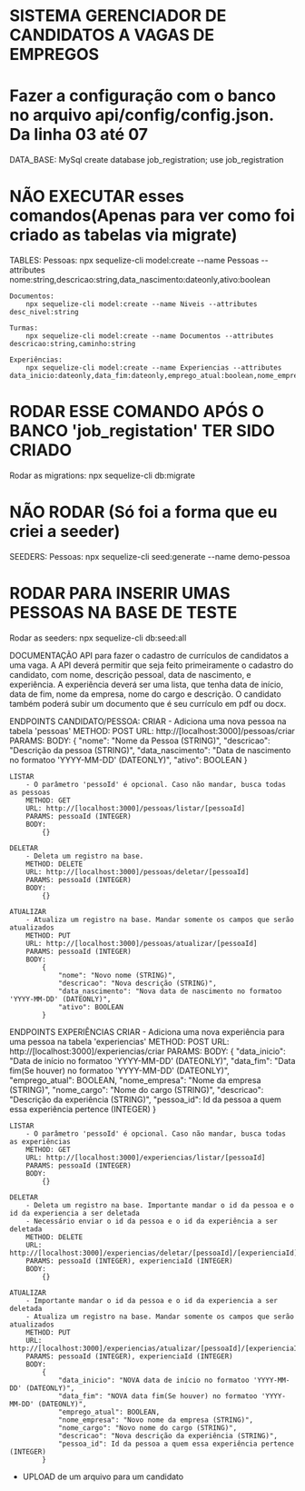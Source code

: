 # SISTEMA GERENCIADOR DE CANDIDATOS A VAGAS DE EMPREGOS

# Fazer a configuração com o banco no arquivo api/config/config.json. Da linha 03 até 07
DATA_BASE: MySql
    create database job_registration;
use job_registration

# NÃO EXECUTAR esses comandos(Apenas para ver como foi criado as tabelas via migrate)
TABLES:
    Pessoas:
        npx sequelize-cli model:create --name Pessoas --attributes nome:string,descricao:string,data_nascimento:dateonly,ativo:boolean
    
    Documentos:
        npx sequelize-cli model:create --name Niveis --attributes desc_nivel:string
    
    Turmas:
        npx sequelize-cli model:create --name Documentos --attributes descricao:string,caminho:string
    
    Experiências:
        npx sequelize-cli model:create --name Experiencias --attributes data_inicio:dateonly,data_fim:dateonly,emprego_atual:boolean,nome_empresa:string,nome_cargo:string,descricao:string

# RODAR ESSE COMANDO APÓS O BANCO 'job_registation' TER SIDO CRIADO
Rodar as migrations:
    npx sequelize-cli db:migrate

# NÃO RODAR (Só foi a forma que eu criei a seeder)
SEEDERS:
    Pessoas:
        npx sequelize-cli seed:generate --name demo-pessoa

# RODAR PARA INSERIR UMAS PESSOAS NA BASE DE TESTE
Rodar as seeders:
    npx sequelize-cli db:seed:all

DOCUMENTAÇÃO
API para fazer o cadastro de currículos de candidatos a uma vaga.
A API deverá permitir que seja feito primeiramente o cadastro do candidato, com nome, descrição pessoal, data de nascimento, e experiência.
A experiência deverá ser uma lista, que tenha data de início, data de fim, nome da empresa, nome do cargo e descrição.
O candidato também poderá subir um documento que é seu currículo em pdf ou docx.

ENDPOINTS CANDIDATO/PESSOA:
    CRIAR
        - Adiciona uma nova pessoa na tabela 'pessoas'
        METHOD: POST
        URL: http://[localhost:3000]/pessoas/criar
        PARAMS:
        BODY:
            {
                "nome": "Nome da Pessoa (STRING)",
                "descricao": "Descrição da pessoa (STRING)",
                "data_nascimento": "Data de nascimento no formatoo 'YYYY-MM-DD' (DATEONLY)",
                "ativo": BOOLEAN
            }

    LISTAR
        - O parâmetro 'pessoId' é opcional. Caso não mandar, busca todas as pessoas
        METHOD: GET
        URL: http://[localhost:3000]/pessoas/listar/[pessoaId]
        PARAMS: pessoaId (INTEGER)
        BODY:
            {} 
    
    DELETAR
        - Deleta um registro na base.
        METHOD: DELETE
        URL: http://[localhost:3000]/pessoas/deletar/[pessoaId]
        PARAMS: pessoaId (INTEGER)
        BODY:
            {}

    ATUALIZAR
        - Atualiza um registro na base. Mandar somente os campos que serão atualizados
        METHOD: PUT
        URL: http://[localhost:3000]/pessoas/atualizar/[pessoaId]
        PARAMS: pessoaId (INTEGER)
        BODY:
            {
                "nome": "Novo nome (STRING)",
                "descricao": "Nova descrição (STRING)",
                "data_nascimento": "Nova data de nascimento no formatoo 'YYYY-MM-DD' (DATEONLY)",
                "ativo": BOOLEAN
            }

ENDPOINTS EXPERIÊNCIAS
    CRIAR
        - Adiciona uma nova experiência para uma pessoa na tabela 'experiencias'
        METHOD: POST
        URL: http://[localhost:3000]/experiencias/criar
        PARAMS:
        BODY:
            {
                "data_inicio": "Data de início no formatoo 'YYYY-MM-DD' (DATEONLY)",
                "data_fim": "Data fim(Se houver) no formatoo 'YYYY-MM-DD' (DATEONLY)",
                "emprego_atual": BOOLEAN,
                "nome_empresa": "Nome da empresa (STRING)",
                "nome_cargo": "Nome do cargo (STRING)",
                "descricao": "Descrição da experiência (STRING)",
                "pessoa_id": Id da pessoa a quem essa experiência pertence (INTEGER)
            }

    LISTAR
        - O parâmetro 'pessoId' é opcional. Caso não mandar, busca todas as experiências
        METHOD: GET
        URL: http://[localhost:3000]/experiencias/listar/[pessoaId]
        PARAMS: pessoaId (INTEGER)
        BODY:
            {}

    DELETAR
        - Deleta um registro na base. Importante mandar o id da pessoa e o id da experiencia a ser deletada
        - Necessário enviar o id da pessoa e o id da experiência a ser deletada
        METHOD: DELETE
        URL: http://[localhost:3000]/experiencias/deletar/[pessoaId]/[experienciaId]
        PARAMS: pessoaId (INTEGER), experienciaId (INTEGER) 
        BODY:
            {}
    
    ATUALIZAR
        - Importante mandar o id da pessoa e o id da experiencia a ser deletada
        - Atualiza um registro na base. Mandar somente os campos que serão atualizados
        METHOD: PUT
        URL: http://[localhost:3000]/experiencias/atualizar/[pessoaId]/[experienciaId]
        PARAMS: pessoaId (INTEGER), experienciaId (INTEGER) 
        BODY:
            {
                "data_inicio": "NOVA data de início no formatoo 'YYYY-MM-DD' (DATEONLY)",
                "data_fim": "NOVA data fim(Se houver) no formatoo 'YYYY-MM-DD' (DATEONLY)",
                "emprego_atual": BOOLEAN,
                "nome_empresa": "Novo nome da empresa (STRING)",
                "nome_cargo": "Novo nome do cargo (STRING)",
                "descricao": "Nova descrição da experiência (STRING)",
                "pessoa_id": Id da pessoa a quem essa experiência pertence (INTEGER)
            }

- UPLOAD de um arquivo para um candidato